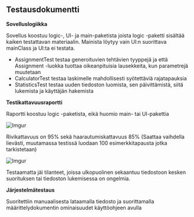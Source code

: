 ## Testausdokumentti

**Sovelluslogiikka**

Sovellus koostuu logic-, UI- ja main-paketista joista logic -paketti sisältää kaiken testattavan materiaalin. Mainista löytyy vain UI:n suorittava mainClass ja UI:ta ei testata.

* AssignmentTest testaa generoituvien tehtävien tyyppejä ja että Assignment -luokka tuottaa oikeanpituisia lausekkeita, kun parametrejä muutetaan
* CalculatorTest testaa laskimelle mahdollisesti syötettäviä rajatapauksia
* StatisticsTest testaa uuden tiedoston luomista, sen päivittämistä, siitä lukemista ja käyttäjän hakemista

**Testikattavuusraportti**

Raportti koostuu logic -paketista, eikä huomio main- tai UI-pakettia

![Imgur](https://i.imgur.com/Wy9WqHC.png)

Rivikattavuus on 95% sekä haarautumiskattavuus 85% (Saattaa vaihdella lievästi, muutamassa testissä luodaan 100 esimerkkitapausta jotka tarkistetaan)

![Imgur](https://i.imgur.com/E4Dhhh5.png)

Testaamatta jäi tilanteet, joissa ulkopuolinen sekaantuu tiedostoon kesken suorituksen tai tiedoston lukemisessa on ongelmia.

**Järjestelmätestaus**

Suoritettiin manuaalisesta lataamalla tiedosto ja suorittamalla määrittelydokumentin ominaisuudet käyttöohjeen avulla


